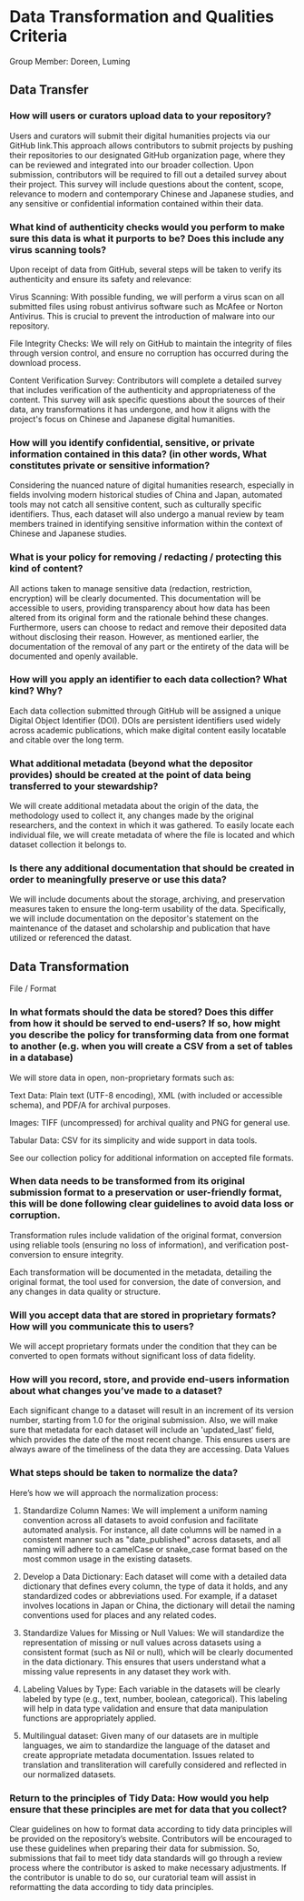 # Data Transformation and Qualities Criteria

Group Member: Doreen, Luming

## Data Transfer

### How will users or curators upload data to your repository? 

Users and curators will submit their digital humanities projects via our GitHub link.This approach allows contributors to submit projects by pushing their repositories to our designated GitHub organization page, where they can be reviewed and integrated into our broader collection. Upon submission, contributors will be required to fill out a detailed survey about their project. This survey will include questions about the content, scope, relevance to modern and contemporary Chinese and Japanese studies, and any sensitive or confidential information contained within their data. 

### What kind of authenticity checks would you perform to make sure this data is what it purports to be? Does this include any virus scanning tools?

Upon receipt of data from GitHub, several steps will be taken to verify its authenticity and ensure its safety and relevance:

Virus Scanning: With possible funding, we will perform a virus scan on all submitted files using robust antivirus software such as McAfee or Norton Antivirus. This is crucial to prevent the introduction of malware into our repository.

File Integrity Checks: We will rely on GitHub to maintain the integrity of files through version control, and ensure no 
corruption has occurred during the download process.

Content Verification Survey: Contributors will complete a detailed survey that includes verification of the authenticity and appropriateness of the content. This survey will ask specific questions about the sources of their data, any transformations it has undergone, and how it aligns with the project's focus on Chinese and Japanese digital humanities.

### How will you identify confidential, sensitive, or private information contained in this data? (in other words, What constitutes private or sensitive information? 

Considering the nuanced nature of digital humanities research, especially in fields involving modern historical studies of China and Japan, automated tools may not catch all sensitive content, such as culturally specific identifiers. Thus, each dataset will also undergo a manual review by team members trained in identifying sensitive information within the context of Chinese and Japanese studies.

### What is your policy for removing / redacting / protecting this kind of content?

All actions taken to manage sensitive data (redaction, restriction, encryption) will be clearly documented. This documentation will be accessible to users, providing transparency about how data has been altered from its original form and the rationale behind these changes. Furthermore, users can choose to redact and remove their deposited data without disclosing their reason. However, as mentioned earlier, the documentation of the removal of any part or the entirety of the data will be documented and openly available. 

### How will you apply an identifier to each data collection? What kind? Why?

Each data collection submitted through GitHub will be assigned a unique Digital Object Identifier (DOI). DOIs are persistent identifiers used widely across academic publications, which make digital content easily locatable and citable over the long term. 

### What additional metadata (beyond what the depositor provides) should be created at the point of data being transferred to your stewardship?

We will create additional metadata about the origin of the data, the methodology used to collect it, any changes made by the original researchers, and the context in which it was gathered. To easily locate each individual file, we will create metadata of where the file is located and which dataset collection it belongs to. 

### Is there any additional documentation that should be created in order to meaningfully preserve or use this data?

We will include documents about the storage, archiving, and preservation measures taken to ensure the long-term usability of the data. Specifically, we will include documentation on the depositor's statement on the maintenance of the dataset and scholarship and publication that have utilized or referenced the datast. 

## Data Transformation

File / Format

### In what formats should the data be stored? Does this differ from how it should be served to end-users? If so, how might you describe the policy for transforming data from one format to another (e.g. when you will create a CSV from a set of tables in a database)

We will store data in open, non-proprietary formats such as:

Text Data: Plain text (UTF-8 encoding), XML (with included or accessible schema), and PDF/A for archival purposes.

Images: TIFF (uncompressed) for archival quality and PNG for general use.

Tabular Data: CSV for its simplicity and wide support in data tools.

See our collection policy for additional information on accepted file formats. 

### When data needs to be transformed from its original submission format to a preservation or user-friendly format, this will be done following clear guidelines to avoid data loss or corruption.

Transformation rules include validation of the original format, conversion using reliable tools (ensuring no loss of information), and verification post-conversion to ensure integrity.

Each transformation will be documented in the metadata, detailing the original format, the tool used for conversion, the date of conversion, and any changes in data quality or structure.

### Will you accept data that are stored in proprietary formats? How will you communicate this to users?

We will accept proprietary formats under the condition that they can be converted to open formats without significant loss of data fidelity.

### How will you record, store, and provide end-users information about what changes you’ve made to a dataset? 

Each significant change to a dataset will result in an increment of its version number, starting from 1.0 for the original submission. Also, we will make sure that metadata for each dataset will include an 'updated_last' field, which provides the date of the most recent change. This ensures users are always aware of the timeliness of the data they are accessing.
Data Values

### What steps should be taken to normalize the data? 

Here’s how we will approach the normalization process:

1. Standardize Column Names: We will implement a uniform naming convention across all datasets to avoid confusion and facilitate automated analysis. For instance, all date columns will be named in a consistent manner such as "date_published" across datasets, and all naming will adhere to a camelCase or snake_case format based on the most common usage in the existing datasets.

2. Develop a Data Dictionary: Each dataset will come with a detailed data dictionary that defines every column, the type of data it holds, and any standardized codes or abbreviations used. For example, if a dataset involves locations in Japan or China, the dictionary will detail the naming conventions used for places and any related codes.

3. Standardize Values for Missing or Null Values: We will standardize the representation of missing or null values across datasets using a consistent format (such as Nil or null), which will be clearly documented in the data dictionary. This ensures that users understand what a missing value represents in any dataset they work with.

4. Labeling Values by Type: Each variable in the datasets will be clearly labeled by type (e.g., text, number, boolean, categorical). This labeling will help in data type validation and ensure that data manipulation functions are appropriately applied.

5. Multilingual dataset: Given many of our datasets are in multiple languages, we aim to standardize the language of the dataset and create appropriate metadata documentation. Issues related to translation and transliteration will carefully considered and reflected in our normalized datasets. 

### Return to the principles of Tidy Data: How would you help ensure that these principles are met for data that you collect?

Clear guidelines on how to format data according to tidy data principles will be provided on the repository’s website. Contributors will be encouraged to use these guidelines when preparing their data for submission. So, submissions that fail to meet tidy data standards will go through a review process where the contributor is asked to make necessary adjustments. If the contributor is unable to do so, our curatorial team will assist in reformatting the data according to tidy data principles.
